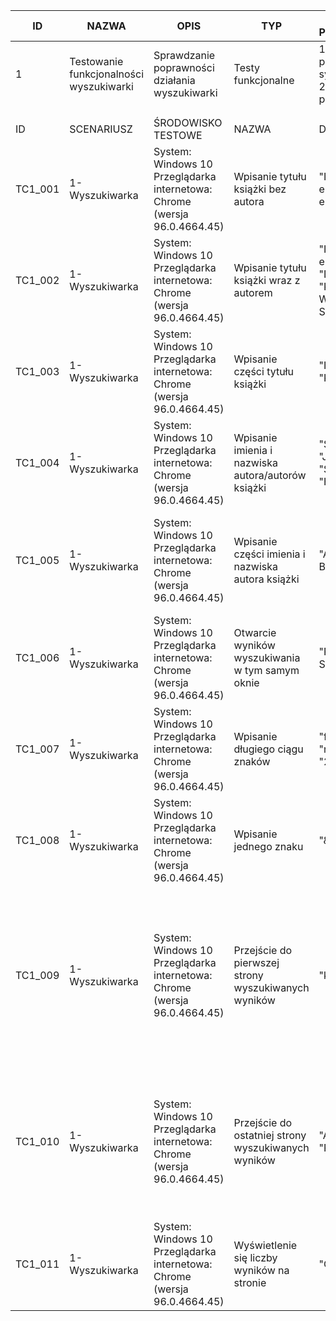| ID       | NAZWA                                   | OPIS                                                                          | TYP                                                 | CZYNNOŚCI PRZYGOTOWAWCZE                                                                  | CZYNNOŚCI KOŃCOWE                           |                                                                                                                                        |                                                                                                   |                                             |
| -------- | --------------------------------------- | ----------------------------------------------------------------------------- | --------------------------------------------------- | ----------------------------------------------------------------------------------------- | ------------------------------------------- | -------------------------------------------------------------------------------------------------------------------------------------- | ------------------------------------------------------------------------------------------------- | ------------------------------------------- |
| 1        | Testowanie funkcjonalności wyszukiwarki | Sprawdzanie poprawności działania wyszukiwarki                                | Testy funkcjonalne                                  | 1\. Sprawdzić posiadaną wersję systemu<br>2.Otworzyć przeglądarkę                         | 1.Zamknąć przeglądarkę                      |                                                                                                                                        |                                                                                                   |                                             |
|          |                                         |                                                                               |                                                     |                                                                                           |                                             |                                                                                                                                        |                                                                                                   |                                             |
|          |                                         |                                                                               |                                                     |                                                                                           |                                             |                                                                                                                                        |                                                                                                   |                                             |
| ID       | SCENARIUSZ                              | ŚRODOWISKO TESTOWE                                                            | NAZWA                                               | DANE TESTOWE                                                                              | WARUNKI WSTĘPNE                             | KROKI                                                                                                                                  | OCZEKIWANY REZULTAT                                                                               | UWAGI                                       |
| TC1\_001 | 1-Wyszukiwarka                          | System: Windows 10 Przeglądarka internetowa: Chrome (wersja 96.0.4664.45)<br> | Wpisanie tytułu książki bez autora                  | "Inteligencja emocjonalna", "Krew elfów. Wiedźmin."                                       | Otwórz stronę: https://www.taniaksiazka.pl/ | 1\. W wyszukiwarce wpisz pożądany tytuł książki                                                                                        | Wyświetlenie się listy książek zawierających wpisaną frazę                                        |                                             |
| TC1\_002 | 1-Wyszukiwarka                          | System: Windows 10 Przeglądarka internetowa: Chrome (wersja 96.0.4664.45)<br> | Wpisanie tytułu książki wraz z autorem              | "Inteligencja emocjonalna", "Daniel Goleman", "Krew elfów. Wiedźmin", "Andrzej Sapkowski" | Otwórz stronę: https://www.taniaksiazka.pl/ | 1\. W wyszukiwarce wpisz pożądany tytuł książki i jej autora                                                                           | Wyświetlenie się listy książek autora zawierających wpisaną frazę                                 |                                             |
| TC1\_003 | 1-Wyszukiwarka                          | System: Windows 10 Przeglądarka internetowa: Chrome (wersja 96.0.4664.45)<br> | Wpisanie części tytułu książki                      | "Inteligencja emo", "Krew elf"                                                            | Otwórz stronę: https://www.taniaksiazka.pl/ | 1\. W wyszukiwarce wpisz część pożądanego tytułu książki                                                                               | Wyświetlenie się listy książek zawierających wpisaną frazę                                        |                                             |
| TC1\_004 | 1-Wyszukiwarka                          | System: Windows 10 Przeglądarka internetowa: Chrome (wersja 96.0.4664.45)<br> | Wpisanie imienia i nazwiska autora/autorów książki  | "Sophie Anderson", "J.R.R. Tolkien", "Sophie Hannah", "Holly Brown"                       | Otwórz stronę: https://www.taniaksiazka.pl/ | 1\. W wyszukiwarce wpisz imię i nazwisko autora/autorów pożądanej książki                                                              | Wyświetlenie się listy książek wpisanego autora/autorów                                           |                                             |
| TC1\_005 | 1-Wyszukiwarka                          | System: Windows 10 Przeglądarka internetowa: Chrome (wersja 96.0.4664.45)<br> | Wpisanie części imienia i nazwiska autora książki   | "Ad Zgryźn", "Holl Blac"                                                                  | Otwórz stronę: https://www.taniaksiazka.pl/ | 1\. W wyszukiwarce wpisz część imienia i nazwiska autora pożądanej książki                                                             | Wyświetlenie się listy książek autora, którego imię i nazwisko zawiera wpisaną frazę              |                                             |
| TC1\_006 | 1-Wyszukiwarka                          | System: Windows 10 Przeglądarka internetowa: Chrome (wersja 96.0.4664.45)<br> | Otwarcie wyników wyszukiwania w tym samym oknie     | "Pętla Kamil Staniszek"                                                                   | Otwórz stronę: https://www.taniaksiazka.pl/ | 1\. W wyszukiwarce wpisz pożądaną frazę 2.Naciśnij "szukaj"                                                                            | Po wpisaniu pożądanej frazy, wyniki wyświetlają się w tym samym oknie                             |                                             |
| TC1\_007 | 1-Wyszukiwarka                          | System: Windows 10 Przeglądarka internetowa: Chrome (wersja 96.0.4664.45)<br> | Wpisanie długiego ciągu znaków<br>                  | "fghfghfghfgh", "nbvnnggggggggg", "2111132321"                                            | Otwórz stronę: https://www.taniaksiazka.pl/ | 1\. W wyszukiwarce wpisz długi ciąg znaków 2.Naciśnij "szukaj"                                                                         | Wyświetlenie się infomacji o braku wyników                                                        |                                             |
| TC1\_008 | 1-Wyszukiwarka                          | System: Windows 10 Przeglądarka internetowa: Chrome (wersja 96.0.4664.45)<br> | Wpisanie jednego znaku                              | "&", "ę"                                                                                  | Otwórz stronę: https://www.taniaksiazka.pl/ | 1\. W wyszukiwarce wpisz jeden znak 2.Naciśnij "szukaj"                                                                                | Wyświetlenie się infomacji o braku wyników                                                        |                                             |
| TC1\_009 | 1-Wyszukiwarka                          | System: Windows 10 Przeglądarka internetowa: Chrome (wersja 96.0.4664.45)<br> | Przejście do pierwszej strony wyszukiwanych wyników | "kwiaty", "Smith"                                                                         | Otwórz stronę: https://www.taniaksiazka.pl/ | 1\. W wyszukiwarce wpisz pożądaną frazę 2.Naciśnij "szukaj" 3.Naciśnij przycisk ze stroną większą niż 1 4.Naciśnij przycisk "pierwsza" | Przejście do pierwszej strony wyszukiwanych wyników po naciśnięciu dowolnej strony większej niż 1 |                                             |
| TC1\_010 | 1-Wyszukiwarka                          | System: Windows 10 Przeglądarka internetowa: Chrome (wersja 96.0.4664.45)<br> | Przejście do ostatniej strony wyszukiwanych wyników | "Anna", "Programowanie"                                                                   | Otwórz stronę: https://www.taniaksiazka.pl/ | 1\. W wyszukiwarce wpisz pożądaną frazę 2.Naciśnij "szukaj" 3.Naciśnij przycisk przejścia do ostatniej strony                          | Przejście do ostatniej strony wyszukiwanych wyników                                               | Brak przycisku przejścia do ostaniej strony |
| TC1\_011 | 1-Wyszukiwarka                          | System: Windows 10 Przeglądarka internetowa: Chrome (wersja 96.0.4664.45)<br> | Wyświetlenie się liczby wyników na stronie          | "Caleb Carr", "koty"                                                                      | Otwórz stronę: https://www.taniaksiazka.pl/ | 1\. W wyszukiwarce wpisz pożądaną frazę 2.Naciśnij "szukaj"                                                                            | Wyświelenie się informacji o liczbie wyników                                                      |

